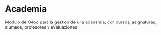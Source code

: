 # Academia
Modulo de Odoo para la gestion de una academia, con cursos, asignaturas, alumnos, profesores y evaluaciones
